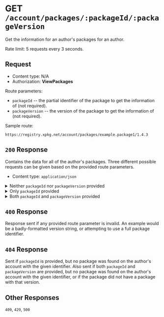 # GET `/account/packages/:packageId/:packageVersion`

Get the information for an author's packages for an author.

Rate limit: 5 requests every 3 seconds.

## Request

- Content type: N/A
- Authorization: **ViewPackages**

Route parameters:

- `packageId` -- the partial identifier of the package to get the information of (not required).
- `packageVersion` -- the version of the package to get the information of (not required).

Sample route:

```uri
https://registry.xpkg.net/account/packages/example.package1/1.4.3
```

## `200` Response

Contains the data for all of the author's packages. Three different possible requests can be given based on the provided route parameters.

- Content type: `application/json`

<details>
<summary>Neither <code>packageId</code> nor <code>packageVersion</code> provided</summary>

Response body:

- packages
  - Type: `Object[]`
  - Required: **Yes**
  - Description: All of the packages of the author, along with all version information.
    - packageId
      - Type: `string`
      - Required: **Yes**
      - Description: The partial identifier of the package.
    - packageName
      - Type: `string`
      - Required: **Yes**
      - Description: The name of the package.
    - description
      - Type: `string`
      - Required: **Yes**
      - Description: The description of the package.
    - packageType
      - Type: [`PackageType`](/registry-api/enumerations#PackageType)
      - Required: **Yes**
      - Description: The type of the package.
    - versions
      - Type: `Object[]`
      - Required: **Yes**
      - Description: All of the versions of the package, including failed or removed.
        - version
          - Type: `string`
          - Required: **Yes**
          - Description: The string of the version.
        - isPublic
          - Type: `boolean`
          - Required: **Yes**
          - Description: True if the package is public.
        - isStored
          - Type: `boolean`
          - Required: **Yes**
          - Description: True if the package is stored on remote.
        - installs
          - Type: `number`
          - Required: **Yes**
          - Description: The number of total installations of the package.
        - status
          - Type: [`VersionStatus`](/registry-api/enumerations#VersionStatus)
          - Required: **Yes**
          - Description: The current state of the package.
        - dependencies
          - Type: `[string, string][]`
          - Required: **Yes**
          - Description: An array of tuples, which represent the dependencies of the package. The first element of every tuple is the full package identifier of the dependency, and the second element is the version selection that the dependency must satisfy.
        - incompatibilities
          - Type: `[string, string][]`
          - Required: **Yes**
          - Description: An array of tuples, which represent the dependencies of the package. The first element of every tuple is the full package identifier of the dependency, and the second element is the version selection of the versions that are incompatibile.
        - size
          - Type: `number`
          - Required: **Yes**
          - Description: The storage size that the version takes up on the server in bytes; the storage space that this version uses on the account.
        - installedSize
          - Type: `number`
          - Required: **Yes**
          - Description: The approximate size that the package will take once installed (in bytes).
        - xpSelection
          - Type: `string`
          - Required: **Yes**
          - Description: The selection of compatible X-Plane versions.
        - uploadDate
          - Type: `string`
          - Required: **Yes**
          - Description: The [ISO8601](https://en.wikipedia.org/wiki/ISO_8601) date string of when the package version was uploaded to the server.
        - hash
          - Type: `string`
          - Required: **No**
          - Description: The hash of the file which will be downloaded on install. Only present if this version was successfully processed.
        - loc
          - Type: `string`
          - Required: **No**
          - Description: The location of the file from which to install. Only present if this version was successfully processed and if the version is public.

Sample route:

```uri
https://registry.xpkg.net/account/packages
```

Sample response:

```json
{
  "data": [
    {
      "packageId": "example.package1",
      "packageName": "Example Package 1",
      "description": "A cool package\n\nJust for an example though",
      "packageType": "other",
      "versions": [
        {
          "version": "1.3.0",
          "isPublic": true,
          "isStored": true,
          "installs": 0,
          "status": "failed_server",
          "dependencies": [
            ["example.package2", "1.2-"]
          ],
          "incompatibilities": [
            ["xpkg/example.package3", "*"],
            ["xpkg/example.package4", "1.0.0a1-5.999.999"]
          ],
          "size": 0,
          "installedSize": 0,
          "xpSelection": "*",
          "uploadDate": "2023-07-16T05:53:38.506Z"
        },
        {
          "version": "1.4.3",
          "isPublic": true,
          "isStored": true,
          "installs": 0,
          "status": "processed",
          "dependencies": [
            ["xpkg/example.package4","*"]
          ],
          "incompatibilities": [
            ["xpkg/example.package5", "*"],
            ["xpkg/example.package3", "41b3-222.3.0"],
            ["xpkg/example.package6", "27-30.999a41"]
          ],
          "size": 1249,
          "installedSize": 3428,
          "xpSelection": "*",
          "uploadDate": "2023-08-24T21:15:44.117Z",
          "hash": "54ecb365c57979f886a126e5ed87d8c0865298e6ce30f0abcde96e66fcef6fdd",
          "loc": "https://cdn.xpkg.net/3snWkGSFswC2NBmIgXLWGfsosnVujpj4yCxQH8wVlt7t_43m1n8Cywg0qUKo4Za6"
        }
      ]
    },
    {
      "packageId": "example.package2",
      "packageName": "Example Package 2",
      "description": "Example package 2",
      "packageType": "other",
      "versions": []
    }
  ]
}
```
</details>

<details>
<summary>Only <code>packageId</code> provided</summary>

Response body:

- packageId
  - Type: `string`
  - Required: **Yes**
  - Description: The partial identifier of the package.
- packageName
  - Type: `string`
  - Required: **Yes**
  - Description: The name of the package.
- description
  - Type: `string`
  - Required: **Yes**
  - Description: The description of the package.
- packageType
  - Type: [`PackageType`](/registry-api/enumerations#PackageType)
  - Required: **Yes**
  - Description: The type of the package.
- versions
  - Type: `Object[]`
  - Required: **Yes**
  - Description: All of the versions of the package, including failed or removed.
    - version
      - Type: `string`
      - Required: **Yes**
      - Description: The string of the version.
    - isPublic
      - Type: `boolean`
      - Required: **Yes**
      - Description: True if the package is public.
    - isStored
      - Type: `boolean`
      - Required: **Yes**
      - Description: True if the package is stored on remote.
    - installs
      - Type: `number`
      - Required: **Yes**
      - Description: The number of total installations of the package.
    - status
      - Type: [`VersionStatus`](/registry-api/enumerations#VersionStatus)
      - Required: **Yes**
      - Description: The current state of the package.
    - dependencies
      - Type: `[string, string][]`
      - Required: **Yes**
      - Description: An array of tuples, which represent the dependencies of the package. The first element of every tuple is the full package identifier of the dependency, and the second element is the version selection that the dependency must satisfy.
    - incompatibilities
      - Type: `[string, string][]`
      - Required: **Yes**
      - Description: An array of tuples, which represent the dependencies of the package. The first element of every tuple is the full package identifier of the dependency, and the second element is the version selection of the versions that are incompatibile.
    - size
      - Type: `number`
      - Required: **Yes**
      - Description: The storage size that the version takes up on the server in bytes; the storage space that this version uses on the account.
    - installedSize
      - Type: `number`
      - Required: **Yes**
      - Description: The approximate size that the package will take once installed (in bytes).
    - xpSelection
      - Type: `string`
      - Required: **Yes**
      - Description: The selection of compatible X-Plane versions.
    - uploadDate
      - Type: `string`
      - Required: **Yes**
      - Description: The [ISO8601](https://en.wikipedia.org/wiki/ISO_8601) date string of when the package version was uploaded to the server.
    - hash
      - Type: `string`
      - Required: **No**
      - Description: The hash of the file which will be downloaded on install. Only present if this version was successfully processed.
    - loc
      - Type: `string`
      - Required: **No**
      - Description: The location of the file from which to install. Only present if this version was successfully processed and if the version is public.

Sample route:

```uri
https://registry.xpkg.net/account/packages/example.package1
```

Sample response:

```json
{
      "packageId": "example.package1",
      "packageName": "Example Package 1",
      "description": "A cool package\n\nJust for an example though",
      "packageType": "other",
      "versions": [
        {
          "version": "1.3.0",
          "isPublic": true,
          "isStored": true,
          "installs": 0,
          "status": "failed_server",
          "dependencies": [
            ["example.package2", "1.2-"]
          ],
          "incompatibilities": [
            ["xpkg/example.package3", "*"],
            ["xpkg/example.package4", "1.0.0a1-5.999.999"]
          ],
          "size": 0,
          "installedSize": 0,
          "xpSelection": "*",
          "uploadDate": "2023-07-16T05:53:38.506Z"
        },
        {
          "version": "1.4.3",
          "isPublic": true,
          "isStored": true,
          "installs": 0,
          "status": "processed",
          "dependencies": [
            ["xpkg/example.package4","*"]
          ],
          "incompatibilities": [
            ["xpkg/example.package5", "*"],
            ["xpkg/example.package3", "41b3-222.3.0"],
            ["xpkg/example.package6", "27-30.999a41"]
          ],
          "size": 1249,
          "installedSize": 3428,
          "xpSelection": "*",
          "uploadDate": "2023-08-24T21:15:44.117Z",
          "hash": "54ecb365c57979f886a126e5ed87d8c0865298e6ce30f0abcde96e66fcef6fdd",
          "loc": "https://cdn.xpkg.net/3snWkGSFswC2NBmIgXLWGfsosnVujpj4yCxQH8wVlt7t_43m1n8Cywg0qUKo4Za6"
        }
      ]
    }
```
</details>

<details>
<summary>Both <code>packageId</code> and <code>packageVersion</code> provided</summary>

Response body:

- packageId
  - Type: `string`
  - Required: **Yes**
  - Description: The partial identifier of the package.
- packageName
  - Type: `string`
  - Required: **Yes**
  - Description: The name of the package.
- description
  - Type: `string`
  - Required: **Yes**
  - Description: The description of the package.
- packageType
  - Type: [`PackageType`](/registry-api/enumerations#PackageType)
  - Required: **Yes**
  - Description: The type of the package.
- versionData
  - Type: `Object`
  - Required: **Yes**
  - Description: The data for the requested package version.
    - version
      - Type: `string`
      - Required: **Yes**
      - Description: The string of the version.
    - isPublic
      - Type: `boolean`
      - Required: **Yes**
      - Description: True if the package is public.
    - isStored
      - Type: `boolean`
      - Required: **Yes**
      - Description: True if the package is stored on remote.
    - installs
      - Type: `number`
      - Required: **Yes**
      - Description: The number of total installations of the package.
    - status
      - Type: [`VersionStatus`](/registry-api/enumerations#VersionStatus)
      - Required: **Yes**
      - Description: The current state of the package.
    - dependencies
      - Type: `[string, string][]`
      - Required: **Yes**
      - Description: An array of tuples, which represent the dependencies of the package. The first element of every tuple is the full package identifier of the dependency, and the second element is the version selection that the dependency must satisfy.
    - incompatibilities
      - Type: `[string, string][]`
      - Required: **Yes**
      - Description: An array of tuples, which represent the dependencies of the package. The first element of every tuple is the full package identifier of the dependency, and the second element is the version selection of the versions that are incompatibile.
    - size
      - Type: `number`
      - Required: **Yes**
      - Description: The storage size that the version takes up on the server in bytes; the storage space that this version uses on the account.
    - installedSize
      - Type: `number`
      - Required: **Yes**
      - Description: The approximate size that the package will take once installed (in bytes).
    - xpSelection
      - Type: `string`
      - Required: **Yes**
      - Description: The selection of compatible X-Plane versions.
    - uploadDate
      - Type: `string`
      - Required: **Yes**
      - Description: The [ISO8601](https://en.wikipedia.org/wiki/ISO_8601) date string of when the package version was uploaded to the server.
    - hash
      - Type: `string`
      - Required: **No**
      - Description: The hash of the file which will be downloaded on install. Only present if this version was successfully processed.
    - loc
      - Type: `string`
      - Required: **No**
      - Description: The location of the file from which to install. Only present if this version was successfully processed and if the version is public.

Sample response:

```uri
https://registry.xpkg.net/account/packages/example.package1/1.4.3
```
```json
{
  "packageId": "example.package1",
  "packageName": "Example Package 1",
  "authorId": "GPew5C4M1688712972",
  "authorName": "Arkin Solomon",
  "description": "A cool package\n\nJust for an example though",
  "packageType": "aircraft",
  "versionData": {
    "version": "1.4.3",
    "isPublic": true,
    "isStored": true,
    "installs": 0,
    "status": "processed",
    "dependencies": [
        [ "xpkg/example.package4", "*"]
    ],
    "incompatibilities": [
        ["xpkg/example.package5", "*"],
        [ "xpkg/example.package3", "41b3-222.3.0" ],
        ["xpkg/example.package6", "27-30.999a41"]
    ],
    "size": 1249,
    "installedSize": 584,
    "xpSelection": "*",
    "uploadDate": "2023-08-24T21:15:44.117Z",
    "hash": "54ecb365c57979f886a126e5ed87d8c0865298e6ce30f0abcde96e66fcef6fdd",
    "loc": "https://cdn.xpkg.net/3snWkGSFswC2NBmIgXLWGfsosnVujpj4yCxQH8wVlt7t_43m1n8Cywg0qUKo4Za6"
  }
}
```
</details>

## `400` Response

Response sent if any provided route parameter is invalid. An example would be a badly-formatted version string, or attempting to use a full package identifier.

## `404` Response

Sent if `packageId` is provided, but no package was found on the author's account with the given identifier. Also sent if both `packageId` and `packageVersion` are provided, but no package was found on the author's account with the given identifier, or if the package did not have a package with that version.

## Other Responses

`409`, `429`, `500`